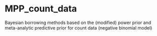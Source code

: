 # MPP_count_data
Bayesian borrowing methods based on the (modified) power prior and meta-analytic predictive prior for count data (negative binomial model)
